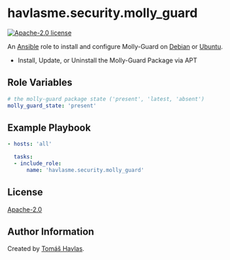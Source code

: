 havlasme.security.molly_guard
=============================

[![Apache-2.0 license][license-image]][license-link]

An [Ansible](https://www.ansible.com/) role to install and configure Molly-Guard on [Debian](https://www.debian.org/) or [Ubuntu](https://www.ubuntu.com/).

* Install, Update, or Uninstall the Molly-Guard Package via APT


Role Variables
--------------

```yaml
# the molly-guard package state ('present', 'latest, 'absent')
molly_guard_state: 'present'
```


Example Playbook
----------------

```yaml title='Minimal'
- hosts: 'all'

  tasks:
  - include_role:
      name: 'havlasme.security.molly_guard'
```


License
-------

[Apache-2.0][license-link]


Author Information
------------------

Created by [Tomáš Havlas](https://havlas.me/).


[license-image]: https://img.shields.io/badge/license-Apache2.0-blue.svg?style=flat-square
[license-link]: ../../LICENSE
